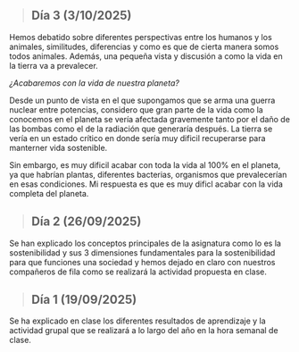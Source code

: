 >## **Día 3 (3/10/2025)**

Hemos debatido sobre diferentes perspectivas entre los humanos y los animales, similitudes, diferencias y como es que de cierta manera somos todos animales.
Además, una pequeña vista y discusión a como la vida en la tierra va a prevalecer.

*¿Acabaremos con la vida de nuestra planeta?*

Desde un punto de vista en el que supongamos que se arma una guerra nuclear entre potencias, considero que gran parte de la vida como la conocemos en el planeta se vería afectada gravemente tanto por el daño de las bombas como el de la radiación que generaría después. La tierra se vería en un estado crítico en donde sería muy dificil recuperarse para manterner vida sostenible.

Sin embargo, es muy dificil acabar con toda la vida al 100% en el planeta, ya que habrían plantas, diferentes bacterias, organismos que prevalecerían en esas condiciones. Mi respuesta es que es muy dificl acabar con la vida completa del planeta.


>## **Día 2 (26/09/2025)**

Se han explicado los conceptos principales de la asignatura como lo es la sostenibilidad y sus 3 dimensiones fundamentales para la sostenibilidad para que funciones una sociedad y hemos dejado en claro con nuestros compañeros de fila como se realizará la actividad propuesta en clase.

>## **Día 1 (19/09/2025)**

Se ha explicado en clase los diferentes resultados de aprendizaje y la actividad grupal que se realizará a lo largo del año en la hora semanal de clase.
